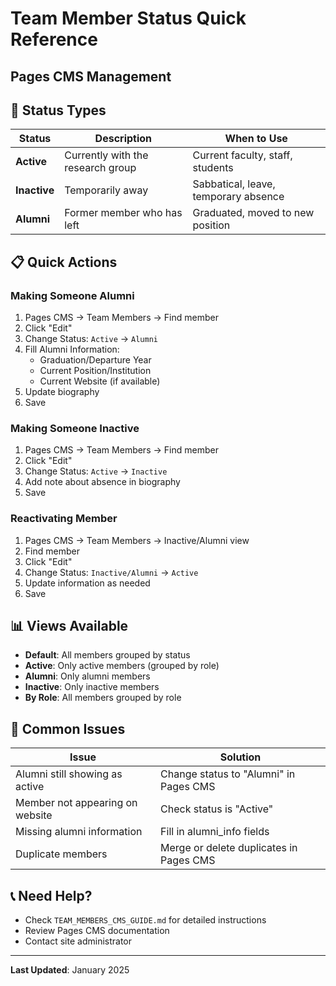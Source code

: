 # Team Member Status Quick Reference
## Pages CMS Management

## 🎯 Status Types

| Status | Description | When to Use |
|--------|-------------|-------------|
| **Active** | Currently with the research group | Current faculty, staff, students |
| **Inactive** | Temporarily away | Sabbatical, leave, temporary absence |
| **Alumni** | Former member who has left | Graduated, moved to new position |

## 📋 Quick Actions

### **Making Someone Alumni**
1. Pages CMS → Team Members → Find member
2. Click "Edit"
3. Change Status: `Active` → `Alumni`
4. Fill Alumni Information:
   - Graduation/Departure Year
   - Current Position/Institution
   - Current Website (if available)
5. Update biography
6. Save

### **Making Someone Inactive**
1. Pages CMS → Team Members → Find member
2. Click "Edit"
3. Change Status: `Active` → `Inactive`
4. Add note about absence in biography
5. Save

### **Reactivating Member**
1. Pages CMS → Team Members → Inactive/Alumni view
2. Find member
3. Click "Edit"
4. Change Status: `Inactive/Alumni` → `Active`
5. Update information as needed
6. Save

## 📊 Views Available

- **Default**: All members grouped by status
- **Active**: Only active members (grouped by role)
- **Alumni**: Only alumni members
- **Inactive**: Only inactive members
- **By Role**: All members grouped by role

## 🚨 Common Issues

| Issue | Solution |
|-------|----------|
| Alumni still showing as active | Change status to "Alumni" in Pages CMS |
| Member not appearing on website | Check status is "Active" |
| Missing alumni information | Fill in alumni_info fields |
| Duplicate members | Merge or delete duplicates in Pages CMS |

## 📞 Need Help?

- Check `TEAM_MEMBERS_CMS_GUIDE.md` for detailed instructions
- Review Pages CMS documentation
- Contact site administrator

---

**Last Updated**: January 2025 